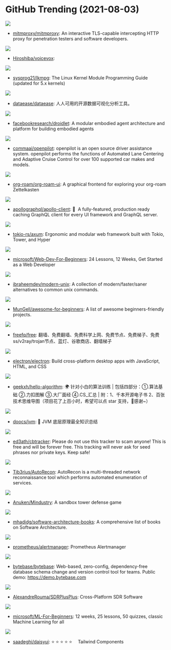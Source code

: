 # GitHub Trending (2021-08-03)

![](https://img.shields.io/badge/Python-New%20214-green?style=flat-square&logo=appveyor)
- [mitmproxy/mitmproxy](https://github.com/mitmproxy/mitmproxy): An interactive TLS-capable intercepting HTTP proxy for penetration testers and software developers.

![](https://img.shields.io/badge/TypeScript-New%2077-green?style=flat-square&logo=appveyor)
- [Hiroshiba/voicevox](https://github.com/Hiroshiba/voicevox): 

![](https://img.shields.io/badge/TeX-New%20514-green?style=flat-square&logo=appveyor)
- [sysprog21/lkmpg](https://github.com/sysprog21/lkmpg): The Linux Kernel Module Programming Guide (updated for 5.x kernels)

![](https://img.shields.io/badge/Java-New%20143-green?style=flat-square&logo=appveyor)
- [dataease/dataease](https://github.com/dataease/dataease): 人人可用的开源数据可视化分析工具。

![](https://img.shields.io/badge/Jupyter%20Notebook-New%2033-green?style=flat-square&logo=appveyor)
- [facebookresearch/droidlet](https://github.com/facebookresearch/droidlet): A modular embodied agent architecture and platform for building embodied agents

![](https://img.shields.io/badge/C%2B%2B-New%20200-green?style=flat-square&logo=appveyor)
- [commaai/openpilot](https://github.com/commaai/openpilot): openpilot is an open source driver assistance system. openpilot performs the functions of Automated Lane Centering and Adaptive Cruise Control for over 100 supported car makes and models.

![](https://img.shields.io/badge/JavaScript-New%2051-green?style=flat-square&logo=appveyor)
- [org-roam/org-roam-ui](https://github.com/org-roam/org-roam-ui): A graphical frontend for exploring your org-roam Zettelkasten

![](https://img.shields.io/badge/TypeScript-New%2033-green?style=flat-square&logo=appveyor)
- [apollographql/apollo-client](https://github.com/apollographql/apollo-client): 🚀  A fully-featured, production ready caching GraphQL client for every UI framework and GraphQL server.

![](https://img.shields.io/badge/Rust-New%20232-green?style=flat-square&logo=appveyor)
- [tokio-rs/axum](https://github.com/tokio-rs/axum): Ergonomic and modular web framework built with Tokio, Tower, and Hyper

![](https://img.shields.io/badge/JavaScript-New%20562-green?style=flat-square&logo=appveyor)
- [microsoft/Web-Dev-For-Beginners](https://github.com/microsoft/Web-Dev-For-Beginners): 24 Lessons, 12 Weeks, Get Started as a Web Developer

![](https://img.shields.io/badge/none-New%20245-green?style=flat-square&logo=appveyor)
- [ibraheemdev/modern-unix](https://github.com/ibraheemdev/modern-unix): A collection of modern/faster/saner alternatives to common unix commands.

![](https://img.shields.io/badge/none-New%2079-green?style=flat-square&logo=appveyor)
- [MunGell/awesome-for-beginners](https://github.com/MunGell/awesome-for-beginners): A list of awesome beginners-friendly projects.

![](https://img.shields.io/badge/none-New%2056-green?style=flat-square&logo=appveyor)
- [freefq/free](https://github.com/freefq/free): 翻墙、免费翻墙、免费科学上网、免费节点、免费梯子、免费ss/v2ray/trojan节点、蓝灯、谷歌商店、翻墙梯子

![](https://img.shields.io/badge/C%2B%2B-New%20349-green?style=flat-square&logo=appveyor)
- [electron/electron](https://github.com/electron/electron): Build cross-platform desktop apps with JavaScript, HTML, and CSS

![](https://img.shields.io/badge/Java-New%2046-green?style=flat-square&logo=appveyor)
- [geekxh/hello-algorithm](https://github.com/geekxh/hello-algorithm): 🌍 针对小白的算法训练 | 包括四部分：①.算法基础 ②.力扣图解 ③.大厂面经 ④.CS_汇总 | 附：1、千本开源电子书 2、百张技术思维导图（项目花了上百小时，希望可以点 star 支持，🌹感谢~）

![](https://img.shields.io/badge/Java-New%2070-green?style=flat-square&logo=appveyor)
- [doocs/jvm](https://github.com/doocs/jvm): 🤗 JVM 底层原理最全知识总结

![](https://img.shields.io/badge/JavaScript-New%2015-green?style=flat-square&logo=appveyor)
- [ed3ath/cbtracker](https://github.com/ed3ath/cbtracker): Please do not use this tracker to scam anyone! This is free and will be forever free. This tracking will never ask for seed phrases nor private keys. Keep safe!

![](https://img.shields.io/badge/Python-New%20150-green?style=flat-square&logo=appveyor)
- [Tib3rius/AutoRecon](https://github.com/Tib3rius/AutoRecon): AutoRecon is a multi-threaded network reconnaissance tool which performs automated enumeration of services.

![](https://img.shields.io/badge/Java-New%20165-green?style=flat-square&logo=appveyor)
- [Anuken/Mindustry](https://github.com/Anuken/Mindustry): A sandbox tower defense game

![](https://img.shields.io/badge/none-New%2077-green?style=flat-square&logo=appveyor)
- [mhadidg/software-architecture-books](https://github.com/mhadidg/software-architecture-books): A comprehensive list of books on Software Architecture.

![](https://img.shields.io/badge/Go-New%2013-green?style=flat-square&logo=appveyor)
- [prometheus/alertmanager](https://github.com/prometheus/alertmanager): Prometheus Alertmanager

![](https://img.shields.io/badge/Vue-New%2077-green?style=flat-square&logo=appveyor)
- [bytebase/bytebase](https://github.com/bytebase/bytebase): Web-based, zero-config, dependency-free database schema change and version control tool for teams. Public demo: https://demo.bytebase.com

![](https://img.shields.io/badge/C%2B%2B-New%2051-green?style=flat-square&logo=appveyor)
- [AlexandreRouma/SDRPlusPlus](https://github.com/AlexandreRouma/SDRPlusPlus): Cross-Platform SDR Software

![](https://img.shields.io/badge/Jupyter%20Notebook-New%20496-green?style=flat-square&logo=appveyor)
- [microsoft/ML-For-Beginners](https://github.com/microsoft/ML-For-Beginners): 12 weeks, 25 lessons, 50 quizzes, classic Machine Learning for all

![](https://img.shields.io/badge/Vue-New%2091-green?style=flat-square&logo=appveyor)
- [saadeghi/daisyui](https://github.com/saadeghi/daisyui): ⭐️ ⭐️ ⭐️ ⭐️ ⭐️  Tailwind Components


